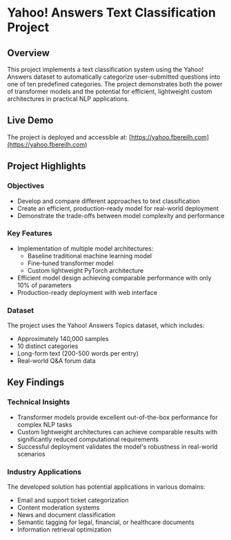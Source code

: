 # Yahoo! Answers Text Classification Project

## Overview
This project implements a text classification system using the Yahoo! Answers dataset to automatically categorize user-submitted questions into one of ten predefined categories. The project demonstrates both the power of transformer models and the potential for efficient, lightweight custom architectures in practical NLP applications.

## Live Demo
The project is deployed and accessible at: [https://yahoo.fbereilh.com](https://yahoo.fbereilh.com)

## Project Highlights

### Objectives
- Develop and compare different approaches to text classification
- Create an efficient, production-ready model for real-world deployment
- Demonstrate the trade-offs between model complexity and performance

### Key Features
- Implementation of multiple model architectures:
  - Baseline traditional machine learning model
  - Fine-tuned transformer model
  - Custom lightweight PyTorch architecture
- Efficient model design achieving comparable performance with only 10% of parameters
- Production-ready deployment with web interface

### Dataset
The project uses the Yahoo! Answers Topics dataset, which includes:
- Approximately 140,000 samples
- 10 distinct categories
- Long-form text (200-500 words per entry)
- Real-world Q&A forum data

## Key Findings

### Technical Insights
- Transformer models provide excellent out-of-the-box performance for complex NLP tasks
- Custom lightweight architectures can achieve comparable results with significantly reduced computational requirements
- Successful deployment validates the model's robustness in real-world scenarios

### Industry Applications
The developed solution has potential applications in various domains:
- Email and support ticket categorization
- Content moderation systems
- News and document classification
- Semantic tagging for legal, financial, or healthcare documents
- Information retrieval optimization

